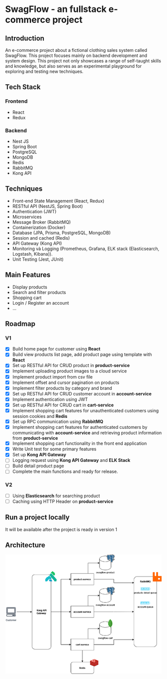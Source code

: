 # SwagFlow - an fullstack e-commerce project

## Introduction

An e-commerce project about a fictional clothing sales system called SwagFlow. This project focuses mainly on backend development and system design. This project not only showcases a range of self-taught skills and knowledge, but also serves as an experimental playground for exploring and testing new techniques.

## Tech Stack

### Frontend

- React
- Redux
  
### Backend

- Nest JS
- Spring Boot
- PostgreSQL
- MongoDB
- Redis
- RabbitMQ
- Kong API
  
## Techniques

- Front-end State Management (React, Redux)
- RESTful API (NestJS, Spring Boot)
- Authentication (JWT)
- Microservices
- Message Broker (RabbitMQ)
- Containerization (Docker)
- Database (JPA, Prisma, PostgreSQL, MongoDB)
- Session and cached (Redis)
- API Gateway (Kong API)
- Monitoring và Logging (Prometheus, Grafana, ELK stack (Elasticsearch, Logstash, Kibana)).
- Unit Testing (Jest, JUnit)

## Main Features

- Display products
- Search and filter products
- Shopping cart
- Login / Register an account
- ...
  
## Roadmap

### V1

- [X] Build home page for customer using **React**
- [X] Build view products list page, add product page using template with **React**
- [X] Set up RESTful API for CRUD product in **product-service**
- [X] Implement uploading product images to a cloud service
- [X] Implement product import from csv file
- [X] Implement offset and cursor pagination on products
- [X] Implement filter products by category and brand
- [X] Set up RESTful API for CRUD customer account in **account-service**
- [X] Implement authentication using JWT
- [X] Set up RESTful API for CRUD cart in **cart-service**
- [X] Implement shopping cart features for unauthenticated customers using session cookies and **Redis**
- [X] Set up RPC communication using **RabbitMQ**
- [X] Implement shopping cart features for authenticated customers by communicating with **account-service** and retrieving product information from **product-service**
- [X] Implement shopping cart functionality in the front end application
- [X] Write Unit test for some primary features
- [X] Set up **Kong API Gateway**
- [ ] Logging request using **Kong API Gateway** and **ELK Stack**
- [ ] Build detail product page
- [ ] Complete the main functions and ready for release.
  
### V2

- [ ] Using **Elasticsearch** for searching product
- [ ] Caching using HTTP Header on **product-service**

## Run a project locally

It will be available after the project is ready in version 1

## Architecture

![architecture-model](https://github.com/thaichihien/swagflow/blob/main/doc/swagflow_architecture.png)
